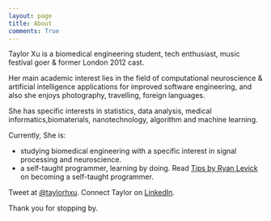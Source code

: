 ```yaml
---
layout: page
title: About
comments: True
---
```


Taylor Xu is a biomedical engineering student, tech enthusiast, music festival goer & former London 2012 cast.

Her main academic interest lies in the field of computational neuroscience & artificial intelligence applications for improved software engineering, and also she enjoys photography, travelling, foreign languages.

She has specific interests in statistics, data analysis, medical informatics,biomaterials, nanotechnology, algorithm and machine learning.

Currently, She is:

- studying biomedical engineering with a specific interest in signal processing and neuroscience.
- a self-taught programmer, learning by doing. Read [Tips by Ryan Levick](https://www.wunderlist.com/blog/Landing-your-dream-job/)  on becoming a self-taught programmer.

Tweet at [@taylorhxu](http://twitter.com/taylorhxu).
Connect Taylor on [LinkedIn](http://uk.linkedin.com/in/taylorhxu).

Thank you for stopping by.
